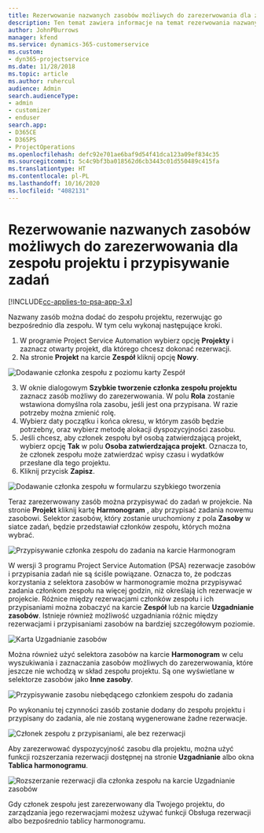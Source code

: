 ```yaml
---
title: Rezerwowanie nazwanych zasobów możliwych do zarezerwowania dla zespołu projektu i przypisywanie zadań
description: Ten temat zawiera informacje na temat rezerwowania nazwanych zasobów dla zespołów projektów oraz o przypisywaniu ich do zadań.
author: JohnPBurrows
manager: kfend
ms.service: dynamics-365-customerservice
ms.custom:
- dyn365-projectservice
ms.date: 11/28/2018
ms.topic: article
ms.author: ruhercul
audience: Admin
search.audienceType:
- admin
- customizer
- enduser
search.app:
- D365CE
- D365PS
- ProjectOperations
ms.openlocfilehash: defc92e701ae6baf9d54f41dca123a09ef834c35
ms.sourcegitcommit: 5c4c9bf3ba018562d6cb3443c01d550489c415fa
ms.translationtype: HT
ms.contentlocale: pl-PL
ms.lasthandoff: 10/16/2020
ms.locfileid: "4082131"
---
```

# <a name="book-named-bookable-resources-to-a-project-team-and-assign-tasks"></a>Rezerwowanie nazwanych zasobów możliwych do zarezerwowania dla zespołu projektu i przypisywanie zadań 

[!INCLUDE[cc-applies-to-psa-app-3.x](../includes/cc-applies-to-psa-app-3x.md)]

Nazwany zasób można dodać do zespołu projektu, rezerwując go bezpośrednio dla zespołu. W tym celu wykonaj następujące kroki.

1. W programie Project Service Automation wybierz opcję **Projekty** i zaznacz otwarty projekt, dla którego chcesz dokonać rezerwacji.
2. Na stronie **Projekt** na karcie **Zespół** kliknij opcję **Nowy**. 

![Dodawanie członka zespołu z poziomu karty Zespół](media/RM-how-to-1.png)

3. W oknie dialogowym **Szybkie tworzenie członka zespołu projektu** zaznacz zasób możliwy do zarezerwowania. W polu **Rola** zostanie wstawiona domyślna rola zasobu, jeśli jest ona przypisana. W razie potrzeby można zmienić rolę. 
4. Wybierz daty początku i końca okresu, w którym zasób będzie potrzebny, oraz wybierz metodę alokacji dyspozycyjności zasobu. 
5. Jeśli chcesz, aby członek zespołu był osobą zatwierdzającą projekt, wybierz opcję **Tak** w polu **Osoba zatwierdzająca projekt**. Oznacza to, że członek zespołu może zatwierdzać wpisy czasu i wydatków przesłane dla tego projektu. 
6. Kliknij przycisk **Zapisz**.

![Dodawanie członka zespołu w formularzu szybkiego tworzenia](media/RM-how-to-2.png)


Teraz zarezerwowany zasób można przypisywać do zadań w projekcie. Na stronie **Projekt** kliknij kartę **Harmonogram** , aby przypisać zadania nowemu zasobowi. Selektor zasobów, który zostanie uruchomiony z pola **Zasoby** w siatce zadań, będzie przedstawiał członków zespołu, których można wybrać.

![Przypisywanie członka zespołu do zadania na karcie Harmonogram](media/RM-how-to-3.png)

W wersji 3 programu Project Service Automation (PSA) rezerwacje zasobów i przypisania zadań nie są ściśle powiązane. Oznacza to, że podczas korzystania z selektora zasobów w harmonogramie można przypisywać zadania członkom zespołu na więcej godzin, niż określają ich rezerwacje w projekcie.
Różnice między rezerwacjami członków zespołu i ich przypisaniami można zobaczyć na karcie **Zespół** lub na karcie **Uzgadnianie zasobów**. Istnieje również możliwość uzgadniania różnic między rezerwacjami i przypisaniami zasobów na bardziej szczegółowym poziomie.

![Karta Uzgadnianie zasobów](media/RM-how-to-4.png)

Można również użyć selektora zasobów na karcie **Harmonogram** w celu wyszukiwania i zaznaczania zasobów możliwych do zarezerwowania, które jeszcze nie wchodzą w skład zespołu projektu. Są one wyświetlane w selektorze zasobów jako **Inne zasoby**.

![Przypisywanie zasobu niebędącego członkiem zespołu do zadania](media/RM-how-to-5.png)

Po wykonaniu tej czynności zasób zostanie dodany do zespołu projektu i przypisany do zadania, ale nie zostaną wygenerowane żadne rezerwacje.

![Członek zespołu z przypisaniami, ale bez rezerwacji](media/RM-how-to-6.png)

Aby zarezerwować dyspozycyjność zasobu dla projektu, można użyć funkcji rozszerzania rezerwacji dostępnej na stronie **Uzgadnianie** albo okna **Tablica harmonogramu**.

![Rozszerzanie rezerwacji dla członka zespołu na karcie Uzgadnianie zasobów](media/RM-how-to-7.png)

Gdy członek zespołu jest zarezerwowany dla Twojego projektu, do zarządzania jego rezerwacjami możesz używać funkcji Obsługa rezerwacji albo bezpośrednio tablicy harmonogramu.
